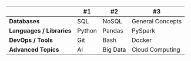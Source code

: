 |                          | **#1**        | **#2**        | **#3**               |
|--------------------------|---------------|---------------|-----------------------|
| **Databases**            | SQL           | NoSQL         | General Concepts     |
| **Languages / Libraries**| Python        | Pandas        | PySpark              |
| **DevOps / Tools**       | Git           | Bash     | Docker               |
| **Advanced Topics**      | AI            | Big Data      | Cloud Computing      |

